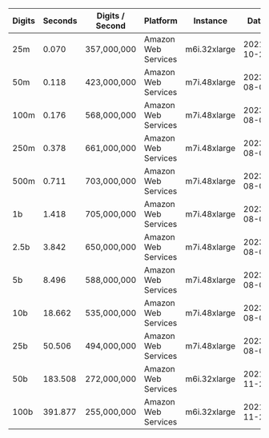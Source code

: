 | Digits | Seconds | Digits / Second | Platform | Instance | Date | Files |
| ------ | ------- | --------------- | -------- | -------- | ---- | ----- |
| 25m | 0.070 | 357,000,000 | Amazon Web Services | m6i.32xlarge | 2021-10-29 | [cfg](../Amazon%20Web%20Services/m6i.32xlarge/e%20%5Bexp%281%29%5D/e%20-%2020211029-154609.cfg) [out](../Amazon%20Web%20Services/m6i.32xlarge/e%20%5Bexp%281%29%5D/e%20-%2020211029-154609.out) [txt](../Amazon%20Web%20Services/m6i.32xlarge/e%20%5Bexp%281%29%5D/e%20-%2020211029-154609.txt) |
| 50m | 0.118 | 423,000,000 | Amazon Web Services | m7i.48xlarge | 2023-08-05 | [cfg](../Amazon%20Web%20Services/m7i.48xlarge/e%20%5Bexp%281%29%5D/e%20-%2020230805-124333.cfg) [out](../Amazon%20Web%20Services/m7i.48xlarge/e%20%5Bexp%281%29%5D/e%20-%2020230805-124333.out) [txt](../Amazon%20Web%20Services/m7i.48xlarge/e%20%5Bexp%281%29%5D/e%20-%2020230805-124333.txt) |
| 100m | 0.176 | 568,000,000 | Amazon Web Services | m7i.48xlarge | 2023-08-05 | [cfg](../Amazon%20Web%20Services/m7i.48xlarge/e%20%5Bexp%281%29%5D/e%20-%2020230805-124353.cfg) [out](../Amazon%20Web%20Services/m7i.48xlarge/e%20%5Bexp%281%29%5D/e%20-%2020230805-124353.out) [txt](../Amazon%20Web%20Services/m7i.48xlarge/e%20%5Bexp%281%29%5D/e%20-%2020230805-124353.txt) |
| 250m | 0.378 | 661,000,000 | Amazon Web Services | m7i.48xlarge | 2023-08-05 | [cfg](../Amazon%20Web%20Services/m7i.48xlarge/e%20%5Bexp%281%29%5D/e%20-%2020230805-124406.cfg) [out](../Amazon%20Web%20Services/m7i.48xlarge/e%20%5Bexp%281%29%5D/e%20-%2020230805-124406.out) [txt](../Amazon%20Web%20Services/m7i.48xlarge/e%20%5Bexp%281%29%5D/e%20-%2020230805-124406.txt) |
| 500m | 0.711 | 703,000,000 | Amazon Web Services | m7i.48xlarge | 2023-08-05 | [cfg](../Amazon%20Web%20Services/m7i.48xlarge/e%20%5Bexp%281%29%5D/e%20-%2020230805-124418.cfg) [out](../Amazon%20Web%20Services/m7i.48xlarge/e%20%5Bexp%281%29%5D/e%20-%2020230805-124418.out) [txt](../Amazon%20Web%20Services/m7i.48xlarge/e%20%5Bexp%281%29%5D/e%20-%2020230805-124418.txt) |
| 1b | 1.418 | 705,000,000 | Amazon Web Services | m7i.48xlarge | 2023-08-05 | [cfg](../Amazon%20Web%20Services/m7i.48xlarge/e%20%5Bexp%281%29%5D/e%20-%2020230805-124448.cfg) [out](../Amazon%20Web%20Services/m7i.48xlarge/e%20%5Bexp%281%29%5D/e%20-%2020230805-124448.out) [txt](../Amazon%20Web%20Services/m7i.48xlarge/e%20%5Bexp%281%29%5D/e%20-%2020230805-124448.txt) |
| 2.5b | 3.842 | 650,000,000 | Amazon Web Services | m7i.48xlarge | 2023-08-05 | [cfg](../Amazon%20Web%20Services/m7i.48xlarge/e%20%5Bexp%281%29%5D/e%20-%2020230805-124458.cfg) [out](../Amazon%20Web%20Services/m7i.48xlarge/e%20%5Bexp%281%29%5D/e%20-%2020230805-124458.out) [txt](../Amazon%20Web%20Services/m7i.48xlarge/e%20%5Bexp%281%29%5D/e%20-%2020230805-124458.txt) |
| 5b | 8.496 | 588,000,000 | Amazon Web Services | m7i.48xlarge | 2023-08-05 | [cfg](../Amazon%20Web%20Services/m7i.48xlarge/e%20%5Bexp%281%29%5D/e%20-%2020230805-124549.cfg) [out](../Amazon%20Web%20Services/m7i.48xlarge/e%20%5Bexp%281%29%5D/e%20-%2020230805-124549.out) [txt](../Amazon%20Web%20Services/m7i.48xlarge/e%20%5Bexp%281%29%5D/e%20-%2020230805-124549.txt) |
| 10b | 18.662 | 535,000,000 | Amazon Web Services | m7i.48xlarge | 2023-08-05 | [cfg](../Amazon%20Web%20Services/m7i.48xlarge/e%20%5Bexp%281%29%5D/e%20-%2020230805-124628.cfg) [out](../Amazon%20Web%20Services/m7i.48xlarge/e%20%5Bexp%281%29%5D/e%20-%2020230805-124628.out) [txt](../Amazon%20Web%20Services/m7i.48xlarge/e%20%5Bexp%281%29%5D/e%20-%2020230805-124628.txt) |
| 25b | 50.506 | 494,000,000 | Amazon Web Services | m7i.48xlarge | 2023-08-05 | [cfg](../Amazon%20Web%20Services/m7i.48xlarge/e%20%5Bexp%281%29%5D/e%20-%2020230805-124810.cfg) [out](../Amazon%20Web%20Services/m7i.48xlarge/e%20%5Bexp%281%29%5D/e%20-%2020230805-124810.out) [txt](../Amazon%20Web%20Services/m7i.48xlarge/e%20%5Bexp%281%29%5D/e%20-%2020230805-124810.txt) |
| 50b | 183.508 | 272,000,000 | Amazon Web Services | m6i.32xlarge | 2021-11-27 | [cfg](../Amazon%20Web%20Services/m6i.32xlarge/e%20%5Bexp%281%29%5D/e%20-%2020211127-131905.cfg) [out](../Amazon%20Web%20Services/m6i.32xlarge/e%20%5Bexp%281%29%5D/e%20-%2020211127-131905.out) [txt](../Amazon%20Web%20Services/m6i.32xlarge/e%20%5Bexp%281%29%5D/e%20-%2020211127-131905.txt) |
| 100b | 391.877 | 255,000,000 | Amazon Web Services | m6i.32xlarge | 2021-11-27 | [cfg](../Amazon%20Web%20Services/m6i.32xlarge/e%20%5Bexp%281%29%5D/e%20-%2020211127-132902.cfg) [out](../Amazon%20Web%20Services/m6i.32xlarge/e%20%5Bexp%281%29%5D/e%20-%2020211127-132902.out) [txt](../Amazon%20Web%20Services/m6i.32xlarge/e%20%5Bexp%281%29%5D/e%20-%2020211127-132902.txt) |
